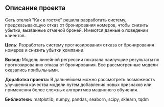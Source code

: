 ## Описание проекта

Сеть отелей "Как в гостях" решила разработать систему, предсказывающую отказ от бронирования номеров, чтобы снизить убытки, вызванные отменой броней. Имеются данные о поведении клиентов.

**Цель:** Разработать систему прогнозирования отказа от бронирования номеров и снизить убытки компании.

**Вывод:** Модель линейной регрессии показала наилучшие результаты по прогнозированию отказа от бронирования. Все рассмотренные модели оказались прибыльными.

**Доработка проекта:** В дальнейшем можно рассмотреть возможность улучшения качества модели путем добавления новых признаков или применения более сложных алгоритмов машинного обучения.

**Библиотеки:** matplotlib, numpy, pandas, seaborn, scipy, sklearn, tqdm